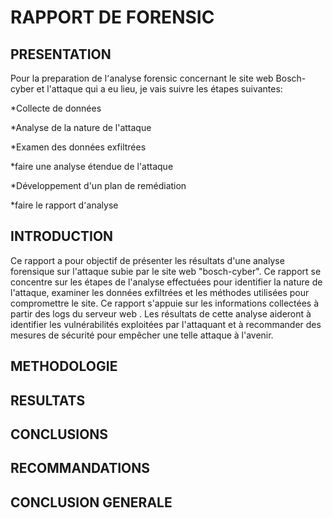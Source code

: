RAPPORT DE FORENSIC 
=================
PRESENTATION 
------------
Pour la preparation de l٬analyse forensic concernant le site web Bosch-cyber et l'attaque qui a eu lieu, je vais suivre les étapes suivantes:

*Collecte de données

*Analyse de la nature de l'attaque

*Examen des données exfiltrées

*faire une analyse étendue de l'attaque

*Développement d'un plan de remédiation

*faire le rapport d՚analyse

INTRODUCTION 
-----------
Ce rapport a pour objectif de présenter les résultats d'une analyse forensique sur l'attaque subie par le site web "bosch-cyber". Ce rapport se concentre sur les étapes de l'analyse effectuées pour identifier la nature de l'attaque, examiner les données exfiltrées et les méthodes utilisées pour compromettre le site. Ce rapport s'appuie sur les informations collectées à partir des logs du serveur web . Les résultats de cette analyse aideront à identifier les vulnérabilités exploitées par l'attaquant et à recommander des mesures de sécurité pour empêcher une telle attaque à l'avenir.

METHODOLOGIE 
------------

RESULTATS
----------
CONCLUSIONS
-----------
RECOMMANDATIONS
-----------
CONCLUSION GENERALE 
------------
